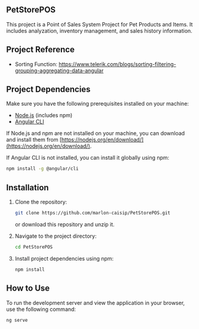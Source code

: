 ## PetStorePOS

This project is a Point of Sales System Project for Pet Products and Items. It includes analyzation, inventory management, and sales history information.

## Project Reference

- Sorting Function: https://www.telerik.com/blogs/sorting-filtering-grouping-aggregating-data-angular

## Project Dependencies

Make sure you have the following prerequisites installed on your machine:

- [Node.js](https://nodejs.org/en/) (includes npm)
- [Angular CLI](https://cli.angular.io/)

If Node.js and npm are not installed on your machine, you can download and install them from [https://nodejs.org/en/download/](https://nodejs.org/en/download/).

If Angular CLI is not installed, you can install it globally using npm:

```bash
npm install -g @angular/cli
```

## Installation

1. Clone the repository:

   ```bash
   git clone https://github.com/marlon-caisip/PetStorePOS.git
   ```

   or download this repository and unzip it.

2. Navigate to the project directory:

   ```bash
   cd PetStorePOS
   ```

3. Install project dependencies using npm:

   ```bash
   npm install
   ```

## How to Use

To run the development server and view the application in your browser, use the following command:

```bash
ng serve
```
